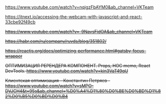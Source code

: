 https://www.youtube.com/watch?v=nqigzFbAYM0&ab_channel=VKTeam

https://itnext.io/accessing-the-webcam-with-javascript-and-react-33cbe92f49cb

~~https://www.youtube.com/watch?v=-9NavsFidOA&ab_channel=VKTeam~~

~~https://habr.com/ru/company/ruvds/blog/351802/~~

~~https://reactjs.org/docs/optimizing-performance.html#gatsby-focus-wrapper~~

~~ОПТИМИЗАЦИЯ РЕРЕНДЕРА КОМПОНЕНТ. Props, HOC memo, React DevTools. https://www.youtube.com/watch?v=kin3VaT49qU~~

~~Клиентская оптимизация – Константин Петряев - https://www.youtube.com/watch?v=sMPO-DVJCH4&t=95s&ab_channel=%D0%A4%D1%80%D0%BE%D0%BD%D1%82%D0%B5%D0%BD%D0%B4~~
